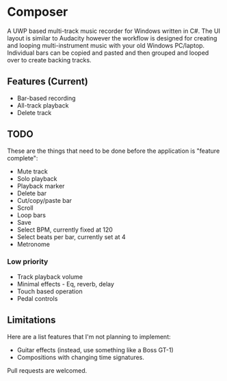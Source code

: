 # Composer
A UWP based multi-track music recorder for Windows written in C#.
The UI layout is similar to Audacity however the workflow is designed for creating and looping multi-instrument music with your old Windows PC/laptop.
Individual bars can be copied and pasted and then grouped and looped over to create backing tracks.

## Features (Current)
* Bar-based recording
* All-track playback
* Delete track

## TODO
These are the things that need to be done before the application is "feature complete":
* Mute track
* Solo playback
* Playback marker
* Delete bar
* Cut/copy/paste bar
* Scroll
* Loop bars
* Save
* Select BPM, currently fixed at 120
* Select beats per bar, currently set at 4
* Metronome
### Low priority
* Track playback volume
* Minimal effects - Eq, reverb, delay
* Touch based operation
* Pedal controls

## Limitations
Here are a list features that I'm not planning to implement:
* Guitar effects (instead, use something like a Boss GT-1)
* Compositions with changing time signatures.

Pull requests are welcomed.
